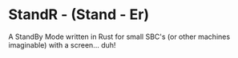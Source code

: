 # StandR - (Stand - Er)
A StandBy Mode written in Rust for small SBC's (or other machines imaginable) with a screen... duh!
